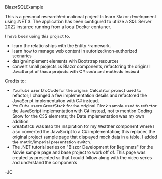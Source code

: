 BlazorSQLExample

This is a personal research/educational project to learn Blazor development using .NET 8. The application has been configured to utilize a SQL Server 2022 instance running from a local Docker container.

I have been using this project to:

- learn the relationships with the Entity Framework.
- learn how to manage web content in autorized/non-authorized scenarios
- design/implement elements with Bootstrap resources
- convert small projects as Blazor components, refactoring the original JavaScript of those projects with C# code and methods instead

Credits to:
- YouTube user BroCode for the original Calculator project used to refactor; I changed a few implementation details and refactored the JavaScript implementation with C# instead.
- YouTube users GreatStack for the original Clock sample used to refactor the JavaScript implementation with C# instead, not to mention Coding Snow for the CSS elements; the Date implementation was my own addition.
- GreatStack was also the inspiration for my Weather component where I also converted the JavaScript to a C# implementation; this replaced the original project sample page that displayed mock data in a table. I added the metric/imperial presentation switch.
- The .NET tutorial series on "Blazor Development for Beginners" for the Movie sample page and base project to work off of. This page was created as presented so that I could follow along with the video series and understand the components

-JC

